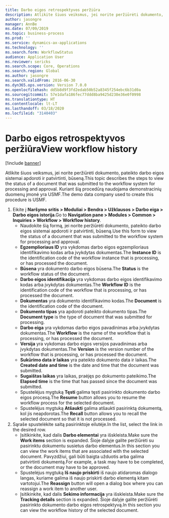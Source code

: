 ```yaml
---
title: Darbo eigos retrospektyvos peržiūra
description: Atlikite šiuos veiksmus, jei norite peržiūrėti dokumento, pateikto darbo eigos sistemai apdoroti ir patvirtinti, būseną.
author: jasongre
manager: AnnBe
ms.date: 07/09/2019
ms.topic: business-process
ms.prod: ''
ms.service: dynamics-ax-applications
ms.technology: ''
ms.search.form: WorkflowStatus
audience: Application User
ms.reviewer: sericks
ms.search.scope: Core, Operations
ms.search.region: Global
ms.author: jasongre
ms.search.validFrom: 2016-06-30
ms.dyn365.ops.version: Version 7.0.0
ms.openlocfilehash: dd5b8d9f3fd2edab50b52a8345f254ebc6b31d0a
ms.sourcegitcommit: 57e1dafa186fec77ddd8ba9425d238e36e0f0998
ms.translationtype: HT
ms.contentlocale: lt-LT
ms.lasthandoff: 03/18/2020
ms.locfileid: "3140403"
---
```

# <a name="view-workflow-history"></a><span data-ttu-id="b5254-103">Darbo eigos retrospektyvos peržiūra</span><span class="sxs-lookup"><span data-stu-id="b5254-103">View workflow history</span></span>

[!include [banner](../../includes/banner.md)]

<span data-ttu-id="b5254-104">Atlikite šiuos veiksmus, jei norite peržiūrėti dokumento, pateikto darbo eigos sistemai apdoroti ir patvirtinti, būseną.</span><span class="sxs-lookup"><span data-stu-id="b5254-104">This topic describes the steps to view the status of a document that was submitted to the workflow system for processing and approval.</span></span> <span data-ttu-id="b5254-105">Kuriant šią procedūrą naudojama demonstracinių duomenų įmonė yra USMF.</span><span class="sxs-lookup"><span data-stu-id="b5254-105">The demo data company used to create this procedure is USMF.</span></span>

1. <span data-ttu-id="b5254-106">Eikite į **Naršymo sritis > Moduliai > Bendra > Užklausos > Darbo eiga > Darbo eigos istorija**.</span><span class="sxs-lookup"><span data-stu-id="b5254-106">Go to **Navigation pane > Modules > Common > Inquiries > Workflow > Workflow history**.</span></span>
    - <span data-ttu-id="b5254-107">Naudokite šią formą, jei norite peržiūrėti dokumento, pateikto darbo eigos sistemai apdoroti ir patvirtinti, būseną.</span><span class="sxs-lookup"><span data-stu-id="b5254-107">Use this form to view the status of a document that was submitted to the workflow system for processing and approval.</span></span>  
    - <span data-ttu-id="b5254-108">**Egzemplioriaus ID** yra vykdomas darbo eigos egzemplioriaus identifikavimo kodas arba įvykdytas dokumentas.</span><span class="sxs-lookup"><span data-stu-id="b5254-108">The **Instance ID** is the identification code of the workflow instance that is processing, or has processed the document.</span></span>  
    - <span data-ttu-id="b5254-109">**Būsena** yra dokumento darbo eigos būsena.</span><span class="sxs-lookup"><span data-stu-id="b5254-109">The **Status** is the workflow status of the document.</span></span>  
    - <span data-ttu-id="b5254-110">**Darbo eigos identifikacija** yra vykdomas darbo eigos identifikavimo kodas arba įvykdytas dokumentas.</span><span class="sxs-lookup"><span data-stu-id="b5254-110">The **Workflow ID** is the identification code of the workflow that is processing, or has processed the document.</span></span>  
    - <span data-ttu-id="b5254-111">**Dokumentas** yra dokumento identifikavimo kodas.</span><span class="sxs-lookup"><span data-stu-id="b5254-111">The **Document** is the identification code of the document.</span></span>  
    - <span data-ttu-id="b5254-112">**Dokumento tipas** yra apdoroti pateikto dokumento tipas.</span><span class="sxs-lookup"><span data-stu-id="b5254-112">The **Document type** is the type of document that was submitted for processing.</span></span>  
    - <span data-ttu-id="b5254-113">**Darbo eiga** yra vykdomas darbo eigos pavadinimas arba įvykdytas dokumentas.</span><span class="sxs-lookup"><span data-stu-id="b5254-113">The **Workflow** is the name of the workflow that is processing, or has processed the document.</span></span>  
    - <span data-ttu-id="b5254-114">**Versija** yra vykdomas darbo eigos versijos pavadinimas arba įvykdytas dokumentas.</span><span class="sxs-lookup"><span data-stu-id="b5254-114">The **Version** is the version number of the workflow that is processing, or has processed the document.</span></span>  
    - <span data-ttu-id="b5254-115">**Sukūrimo data ir laikas** yra pateikto dokumento data ir laikas.</span><span class="sxs-lookup"><span data-stu-id="b5254-115">The **Created date and time** is the date and time that the document was submitted.</span></span>  
    - <span data-ttu-id="b5254-116">**Sugaištas laikas** yra laikas, praėjęs po dokumento pateikimo.</span><span class="sxs-lookup"><span data-stu-id="b5254-116">The **Elapsed time** is the time that has passed since the document was submitted.</span></span>  
    - <span data-ttu-id="b5254-117">Spustelėjus mygtuką **Tęsti** galima tęsti pasirinkto dokumento darbo eigos procesą.</span><span class="sxs-lookup"><span data-stu-id="b5254-117">The **Resume** button allows you to resume the workflow process for the selected document.</span></span>  
    - <span data-ttu-id="b5254-118">Spustelėjus mygtuką **Atšaukti** galima atšaukti pasirinktą dokumentą, kol jis neapdorotas.</span><span class="sxs-lookup"><span data-stu-id="b5254-118">The **Recall** button allows you to recall the selected document so that it is not processed.</span></span>   
2. <span data-ttu-id="b5254-119">Sąraše spustelėkite saitą pasirinktoje eilutėje.</span><span class="sxs-lookup"><span data-stu-id="b5254-119">In the list, select the link in the desired row.</span></span>
    - <span data-ttu-id="b5254-120">Įsitikinkite, kad dalis **Darbo elementai** yra išskleista.</span><span class="sxs-lookup"><span data-stu-id="b5254-120">Make sure the **Work items** section is expanded.</span></span> <span data-ttu-id="b5254-121">Šioje dalyje galite peržiūrėti su pasirinktu dokumentu susietus darbo elementus.</span><span class="sxs-lookup"><span data-stu-id="b5254-121">In this section you can view the work items that are associated with the selected document.</span></span> <span data-ttu-id="b5254-122">Pavyzdžiui, gali būti baigta užduotis arba galima patvirtinti dokumentą.</span><span class="sxs-lookup"><span data-stu-id="b5254-122">For example, a task may have to be completed, or the document may have to be approved.</span></span>  
    - <span data-ttu-id="b5254-123">Spustelėjus mygtuką **Iš naujo priskirti** iš naujo atidaromas dialogo langas, kuriame galima iš naujo priskirti darbo elementą kitam vartotojui.</span><span class="sxs-lookup"><span data-stu-id="b5254-123">The **Reassign** button will open a dialog box where you can reassign a work item to another user.</span></span>  
    - <span data-ttu-id="b5254-124">Įsitikinkite, kad dalis **Sekimo informacija** yra išskleista.</span><span class="sxs-lookup"><span data-stu-id="b5254-124">Make sure the **Tracking details** section is expanded.</span></span> <span data-ttu-id="b5254-125">Šioje dalyje galite peržiūrėti pasirinkto dokumento darbo eigos retrospektyvą.</span><span class="sxs-lookup"><span data-stu-id="b5254-125">In this section you can view the workflow history of the selected document.</span></span>  

